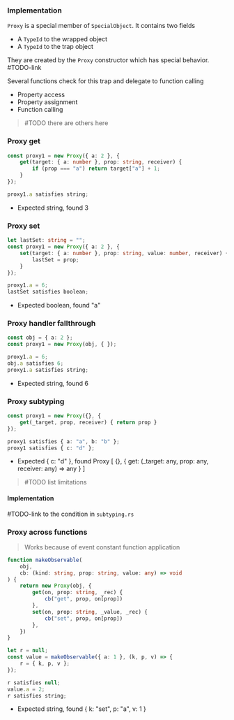 ### Implementation

`Proxy` is a special member of `SpecialObject`. It contains two fields

- A `TypeId` to the wrapped object
- A `TypeId` to the trap object

They are created by the `Proxy` constructor which has special behavior. #TODO-link

Several functions check for this trap and delegate to function calling

- Property access
- Property assignment
- Function calling

> #TODO there are others here

### Proxy get

```ts
const proxy1 = new Proxy({ a: 2 }, { 
	get(target: { a: number }, prop: string, receiver) {
		if (prop === "a") return target["a"] + 1;
	}
});

proxy1.a satisfies string;
```

- Expected string, found 3

### Proxy set

```ts
let lastSet: string = "";
const proxy1 = new Proxy({ a: 2 }, {
	set(target: { a: number }, prop: string, value: number, receiver) {
		lastSet = prop;
	}
});

proxy1.a = 6;
lastSet satisfies boolean;
```

- Expected boolean, found "a"

### Proxy handler fallthrough

```ts
const obj = { a: 2 };
const proxy1 = new Proxy(obj, {	});

proxy1.a = 6;
obj.a satisfies 6;
proxy1.a satisfies string;
```

- Expected string, found 6

### Proxy subtyping

```ts
const proxy1 = new Proxy({}, { 
	get(_target, prop, receiver) { return prop } 
});

proxy1 satisfies { a: "a", b: "b" };
proxy1 satisfies { c: "d" };
```

- Expected { c: "d" }, found Proxy [ {}, { get: (_target: any, prop: any, receiver: any) => any } ]

> #TODO list limitations

#### Implementation

#TODO-link to the condition in `subtyping.rs`

### Proxy across functions

> Works because of event constant function application

```ts
function makeObservable(
	obj, 
	cb: (kind: string, prop: string, value: any) => void
) {
	return new Proxy(obj, {
		get(on, prop: string, _rec) {
			cb("get", prop, on[prop])
		},
		set(on, prop: string, _value, _rec) {
			cb("set", prop, on[prop])
		},
	})
}

let r = null;
const value = makeObservable({ a: 1 }, (k, p, v) => {
	r = { k, p, v };
});

r satisfies null;
value.a = 2;
r satisfies string;
```

- Expected string, found { k: "set", p: "a", v: 1 }
